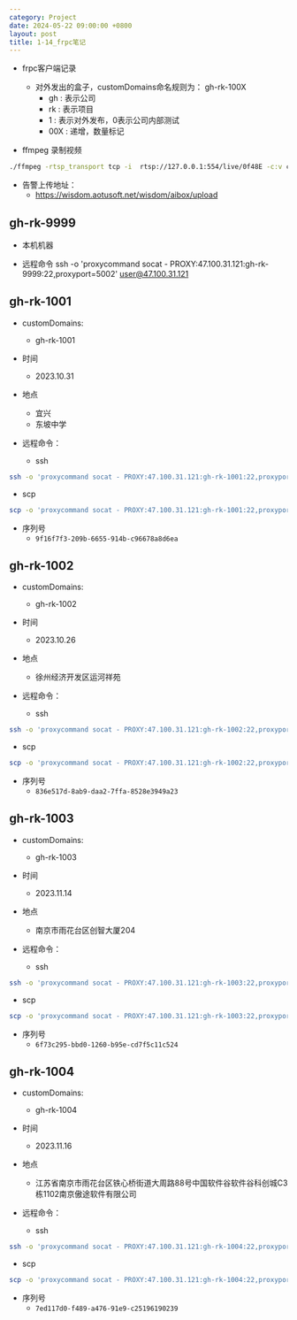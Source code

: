 ```yaml
---
category: Project
date: 2024-05-22 09:00:00 +0800
layout: post
title: 1-14_frpc笔记
---
```


+ frpc客户端记录
  + 对外发出的盒子，customDomains命名规则为： gh-rk-100X
    + gh : 表示公司
    + rk : 表示项目
    + 1  : 表示对外发布，0表示公司内部测试
    + 00X : 递增，数量标记

+ ffmpeg 录制视频
```bash 
./ffmpeg -rtsp_transport tcp -i  rtsp://127.0.0.1:554/live/0f48E -c:v copy -an -f mp4 -t 00:01:00 /data/static/rk-aaa.mp4
```

+ 告警上传地址：
  + https://wisdom.aotusoft.net/wisdom/aibox/upload

## gh-rk-9999

+ 本机机器

+ 远程命令
ssh -o 'proxycommand socat - PROXY:47.100.31.121:gh-rk-9999:22,proxyport=5002' user@47.100.31.121

## gh-rk-1001

+ customDomains:
  + gh-rk-1001

+ 时间
  + 2023.10.31

+ 地点
  + 宜兴
  + 东坡中学

+ 远程命令：
  + ssh
```bash
ssh -o 'proxycommand socat - PROXY:47.100.31.121:gh-rk-1001:22,proxyport=5002' root@47.100.31.121
```
  + scp
```bash
scp -o 'proxycommand socat - PROXY:47.100.31.121:gh-rk-1001:22,proxyport=5002' root@47.100.31.121:/tmp/cl_viv_vx_ext.h /tmp/
```

+ 序列号
  + `9f16f7f3-209b-6655-914b-c96678a8d6ea`

## gh-rk-1002

+ customDomains:
  + gh-rk-1002

+ 时间
  + 2023.10.26

+ 地点
  + 徐州经济开发区运河祥苑
 
+ 远程命令：
  + ssh
```bash
ssh -o 'proxycommand socat - PROXY:47.100.31.121:gh-rk-1002:22,proxyport=5002' root@47.100.31.121
```
  + scp
```bash
scp -o 'proxycommand socat - PROXY:47.100.31.121:gh-rk-1002:22,proxyport=5002' root@47.100.31.121:/tmp/cl_viv_vx_ext.h /tmp/
```

+ 序列号
  + `836e517d-8ab9-daa2-7ffa-8528e3949a23`

## gh-rk-1003

+ customDomains:
  + gh-rk-1003

+ 时间
  + 2023.11.14

+ 地点
  + 南京市雨花台区创智大厦204

+ 远程命令：
  + ssh
```bash
ssh -o 'proxycommand socat - PROXY:47.100.31.121:gh-rk-1003:22,proxyport=5002' root@47.100.31.121
```
  + scp
```bash
scp -o 'proxycommand socat - PROXY:47.100.31.121:gh-rk-1003:22,proxyport=5002' root@47.100.31.121:/tmp/cl_viv_vx_ext.h /tmp/
```

+ 序列号
  + `6f73c295-bbd0-1260-b95e-cd7f5c11c524`

## gh-rk-1004

+ customDomains:
  + gh-rk-1004

+ 时间
  + 2023.11.16

+ 地点
  + 江苏省南京市雨花台区铁心桥街道大周路88号中国软件谷软件谷科创城C3栋1102南京傲途软件有限公司

+ 远程命令：
  + ssh
```bash
ssh -o 'proxycommand socat - PROXY:47.100.31.121:gh-rk-1004:22,proxyport=5002' root@47.100.31.121
```
  + scp
```bash
scp -o 'proxycommand socat - PROXY:47.100.31.121:gh-rk-1004:22,proxyport=5002' root@47.100.31.121:/tmp/cl_viv_vx_ext.h /tmp/
```

+ 序列号
  + `7ed117d0-f489-a476-91e9-c25196190239`
